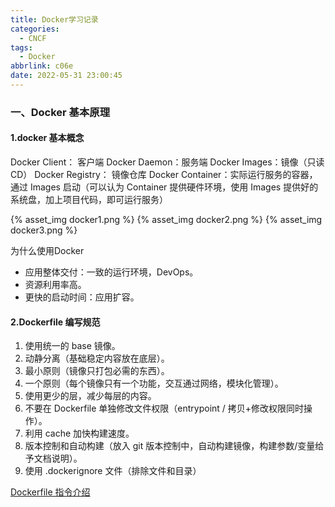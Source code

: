 ```yaml
---
title: Docker学习记录
categories:
  - CNCF
tags:
  - Docker
abbrlink: c06e
date: 2022-05-31 23:00:45
---
```

### 一、Docker 基本原理
#### 1.docker 基本概念
Docker Client： 客户端
Docker Daemon：服务端
Docker Images：镜像（只读 CD）
Docker Registry： 镜像仓库
Docker Container：实际运行服务的容器，通过 Images 启动（可以认为 Container 提供硬件环境，使用 Images 提供好的系统盘，加上项目代码，即可运行服务）

<!--more-->
{% asset_img docker1.png %}
{% asset_img docker2.png %}
{% asset_img docker3.png %}

为什么使用Docker

- 应用整体交付：一致的运行环境，DevOps。
- 资源利用率高。
- 更快的启动时间：应用扩容。

#### 2.Dockerfile 编写规范

1. 使用统一的 base 镜像。
1. 动静分离（基础稳定内容放在底层）。
1. 最小原则（镜像只打包必需的东西）。
1. 一个原则（每个镜像只有一个功能，交互通过网络，模块化管理）。
1. 使用更少的层，减少每层的内容。
1. 不要在 Dockerfile 单独修改文件权限（entrypoint / 拷贝+修改权限同时操作）。
1. 利用 cache 加快构建速度。
1. 版本控制和自动构建（放入 git 版本控制中，自动构建镜像，构建参数/变量给予文档说明）。
1. 使用 .dockerignore 文件（排除文件和目录）

[Dockerfile 指令介绍](https://docs.docker.com/engine/reference/builder/)



